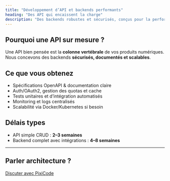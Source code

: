 ```yaml
---
title: "Développement d’API et backends performants"
heading: "Des API qui encaissent la charge"
description: "Des backends robustes et sécurisés, conçus pour la performance et la scalabilité."
---
```


## Pourquoi une API sur mesure ?

Une API bien pensée est la **colonne vertébrale** de vos produits numériques.  
Nous concevons des backends **sécurisés, documentés et scalables**.

## Ce que vous obtenez

- Spécifications OpenAPI & documentation claire
- Auth/OAuth2, gestion des quotas et cache
- Tests unitaires et d’intégration automatisés
- Monitoring et logs centralisés
- Scalabilité via Docker/Kubernetes si besoin

## Délais types

- API simple CRUD : **2–3 semaines**
- Backend complet avec intégrations : **4–8 semaines**

---

## Parler architecture ?

[Discuter avec PixiCode](/contact/)
